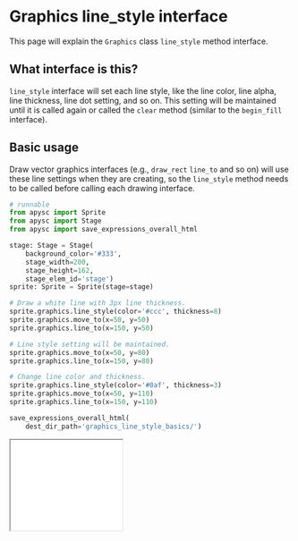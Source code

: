 # Graphics line_style interface

This page will explain the `Graphics` class `line_style` method interface.

## What interface is this?

`line_style` interface will set each line style, like the line color, line alpha, line thickness, line dot setting, and so on. This setting will be maintained until it is called again or called the `clear` method (similar to the `begin_fill` interface).

## Basic usage

Draw vector graphics interfaces (e.g., `draw_rect` `line_to` and so on) will use these line settings when they are creating, so the `line_style` method needs to be called before calling each drawing interface.

```py
# runnable
from apysc import Sprite
from apysc import Stage
from apysc import save_expressions_overall_html

stage: Stage = Stage(
    background_color='#333',
    stage_width=200,
    stage_height=162,
    stage_elem_id='stage')
sprite: Sprite = Sprite(stage=stage)

# Draw a white line with 3px line thickness.
sprite.graphics.line_style(color='#ccc', thickness=8)
sprite.graphics.move_to(x=50, y=50)
sprite.graphics.line_to(x=150, y=50)

# Line style setting will be maintained.
sprite.graphics.move_to(x=50, y=80)
sprite.graphics.line_to(x=150, y=80)

# Change line color and thickness.
sprite.graphics.line_style(color='#0af', thickness=3)
sprite.graphics.move_to(x=50, y=110)
sprite.graphics.line_to(x=150, y=110)

save_expressions_overall_html(
    dest_dir_path='graphics_line_style_basics/')
```

<iframe src="static/graphics_line_style_basics/index.html" width="200" height="162"></iframe>
